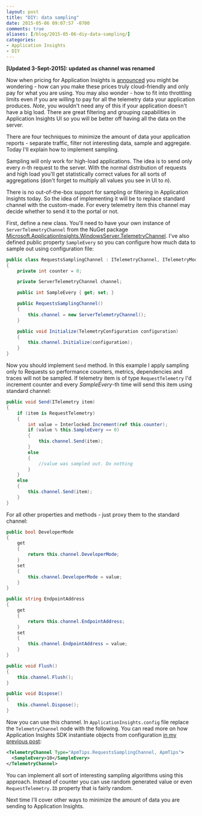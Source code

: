 ```yaml
---
layout: post
title: "DIY: data sampling"
date: 2015-05-06 09:07:57 -0700
comments: true
aliases: [/blog/2015-05-06-diy-data-sampling/]
categories:
- Application Insights
- DIY
---
```


**[Updated 3-Sept-2015]: updated as channel was renamed**

Now when pricing for Application Insights is [announced](http://azure.microsoft.com/en-us/pricing/details/application-insights/) you might be wondering - how can you make these prices truly cloud-friendly and only pay for what you are using. You may also wonder - how to fit into throttling limits even if you are willing to pay for all the telemetry data your application produces. *Note*, you wouldn't need any of this if your application doesn't have a big load. There are great filtering and grouping capabilities in Application Insights UI so you will be better off having all the data on the server.

There are four techniques to minimize the amount of data your application reports - separate traffic, filter not interesting data, sample and aggregate. Today I'll explain how to implement sampling.

Sampling will only work for high-load applications. The idea is to send only every *n*-th request to the server. With the normal distribution of requests and high load you'll get statistically correct values for all sorts of aggregations (don't forget to multiply all values you see in UI to *n*).

There is no out-of-the-box support for sampling or filtering in Application Insights today. So the idea of implementing it will be to replace standard channel with the custom-made. For every telemetry item this channel may decide whether to send it to the portal or not.

First, define a new class. You'll need to have your own instance of ```ServerTelemetryChannel``` from the NuGet package [Microsoft.ApplicationInsights.WindowsServer.TelemetryChannel](https://www.nuget.org/packages/Microsoft.ApplicationInsights.WindowsServer.TelemetryChannel/). I've also defined public property ```SampleEvery``` so you can configure how much data to sample out using configuration file:  

``` c#
public class RequestsSamplingChannel : ITelemetryChannel, ITelemetryModule
{
    private int counter = 0;

    private ServerTelemetryChannel channel;

    public int SampleEvery { get; set; }

    public RequestsSamplingChannel()
    {
        this.channel = new ServerTelemetryChannel();
    }

    public void Initialize(TelemetryConfiguration configuration)
    {
        this.channel.Initialize(configuration);
    }
}
```

Now you should implement ```Send``` method. In this example I apply sampling only to Requests so performance counters, metrics, dependencies and traces will not be sampled. If telemetry item is of type ```RequestTelemetry``` I'd increment counter and every *SampleEvery*-th time will send this item using standard channel:

``` c#
public void Send(ITelemetry item)
{
    if (item is RequestTelemetry)
    {
        int value = Interlocked.Increment(ref this.counter);
        if (value % this.SampleEvery == 0)
        {
            this.channel.Send(item);
        }
        else
        {
            //value was sampled out. Do nothing
        }
    }
    else
    {
        this.channel.Send(item);
    }
}
```

For all other properties and methods - just proxy them to the standard channel:

``` C#
public bool DeveloperMode
{
    get
    {
        return this.channel.DeveloperMode;
    }
    set
    {
        this.channel.DeveloperMode = value;
    }
}

public string EndpointAddress
{
    get
    {
        return this.channel.EndpointAddress;
    }
    set
    {
        this.channel.EndpointAddress = value;
    }
}

public void Flush()
{
    this.channel.Flush();
}

public void Dispose()
{
    this.channel.Dispose();
}
```

Now you can use this channel. In ```ApplicationInsights.config``` file replace the ```TelemetryChannel``` node with the following. You can read more on how Application Insights SDK instantiate objects from configuration [in my previous post](/blog/2015/02/06/more-on-applicationinsights-dot-config/):

``` xml
<TelemetryChannel Type="ApmTips.RequestsSamplingChannel, ApmTips">
  <SampleEvery>10</SampleEvery>
</TelemetryChannel>
```

You can implement all sort of interesting sampling algorithms using this approach. Instead of counter you can use random generated value or even ```RequestTelemetry.ID``` property that is fairly random.

Next time I'll cover other ways to minimize the amount of data you are sending to Application Insights.
